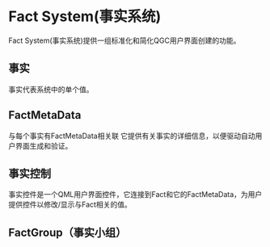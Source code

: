 # Fact System(事实系统)

Fact System(事实系统)提供一组标准化和简化QGC用户界面创建的功能。

## 事实

事实代表系统中的单个值。

## FactMetaData

与每个事实有FactMetaData相关联 它提供有关事实的详细信息，以便驱动自动用户界面生成和验证。

## 事实控制

事实控件是一个QML用户界面控件，它连接到Fact和它的FactMetaData，为用户提供控件以修改/显示与Fact相关的值。

## FactGroup（事实小组）